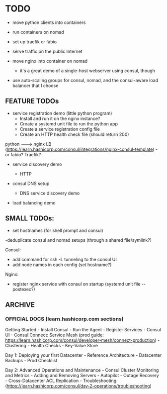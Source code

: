 # TODO

- move python clients into containers
- run containers on nomad
- set up traefik or fabio
- serve traffic on the public Internet

- move nginx into container on nomad
    - it's a great demo of a single-host webserver using consul, though
- use auto-scaling groups for consul, nomad, and the consul-aware load balancer that I choose


## FEATURE TODOs
- service registration demo (little python program)
    - Install and run it on the nginx instance?
    - Create a systemd unit file to run the python app
    - Create a service registration config file
    - Create an HTTP health check file (should return 200)


python ---> nginx LB (https://learn.hashicorp.com/consul/integrations/nginx-consul-template)
    - or fabio? Traefik?

- service discovery demo
    - HTTP

- consul DNS setup
    - DNS service discovery demo

- load balancing demo


## SMALL TODOs:

- set hostnames (for shell prompt and consul)

-deduplicate consul and nomad setups (through a shared file/symlink?)

Consul:
- add command for ssh -L tunneling to the consul UI
- add node names in each config (set hostname?)

Nginx:
- register nginx service with consul on startup (systemd unit file -- postexec?)



## ARCHIVE

### OFFICIAL DOCS (learn.hashicorp.com sections)

Getting Started
    - Install Consul
    - Run the Agent
    - Register Services
    - Consul UI
    - Consul Connect: Service Mesh (prod guide: https://learn.hashicorp.com/consul/developer-mesh/connect-production)
    - Clustering
    - Health Checks
    - Key-Value Store

Day 1: Deploying your first Datacenter
    - Reference Architecture
    - Datacenter Backups
    - Prod Checklist

Day 2: Advanced Operations and Maintenance
    - Consul Cluster Monitoring and Metrics
    - Adding and Removing Servers
    - Autopilot
    - Outage Recovery
    - Cross-Datacenter ACL Replication
    - Troubleshooting (https://learn.hashicorp.com/consul/day-2-operations/troubleshooting)
